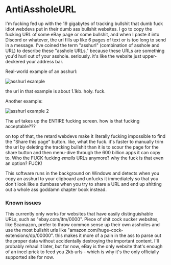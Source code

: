 # AntiAssholeURL
I'm fucking fed up with the 19 gigabytes of tracking bullshit that dumb fuck idiot webdevs put in their dumb ass bullshit websites. I go to copy the fucking URL of some eBay page or some bullshit, and when I paste it into Discord or whatever, the url fills up like 6 pages of text or is too long to send in a message. I've coined the term "asshurl" (combination of asshole and URL) to describe these "asshole URLs," because these URLs are something you'd hurl out of your asshole. seriously. it's like the website just upper-deckered your address bar.

Real-world example of an asshurl:

![asshurl example](https://i.imgur.com/K2rB4oR.png)

the url in that example is about 1.1kb. holy. fuck.

Another example:

![asshurl example 2](https://i.imgur.com/DCWnibY.png)

The url takes up the ENTIRE fucking screen. how is that fucking acceptable???

on top of that, the retard webdevs make it literally fucking impossible to find the "Share this page" button. like, what the fuck. it's faster to manually trim the url by deleting the tracking bullshit than it is to scour the page for the share button and then menu-dive through the 600 billion apps it can copy to. Who the FUCK fucking *emails* URLs anymore? why the fuck is that even an option? FUCK!

This software runs in the background on Windows and detects when you copy an asshurl to your clipboard and unfucks it immediately so that you don't look like a dumbass when you try to share a URL and end up shitting out a whole ass goddamn chapter book instead.

### Known issues
This currently only works for websites that have easily distinguishable URLs, such as "ebay.com/itm/0000". Piece of shit cock sucker websites, like Scamazon, prefer to throw common sense up their own assholes and use the most bullshit urls like "amazon.com/huge-cock-extensions/dp/00000". this makes it more of a pain in the ass to parse out the proper data without accidentally destroying the important content. I'll probably rehaul it later, but for now, eBay is the only website that's enough of an incel prick to feed you 2kb urls - which is why it's the only officially supported site for now.
